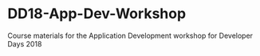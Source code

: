 # DD18-App-Dev-Workshop
Course materials for the Application Development workshop for Developer Days 2018
